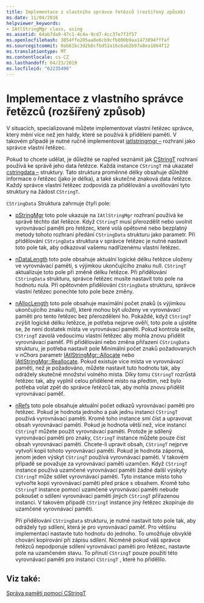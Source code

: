 ```yaml
---
title: Implementace z vlastního správce řetězců (rozšířený způsob)
ms.date: 11/04/2016
helpviewer_keywords:
- IAtlStringMgr class, using
ms.assetid: 64ab7da9-47c1-4c4a-9cd7-4cc37e7f3f57
ms.openlocfilehash: 3854ffe205aa8e6cb9cfb800b9aa1473094fffaf
ms.sourcegitcommit: 0ab61bc3d2b6cfbd52a16c6ab2b97a8ea1864f12
ms.translationtype: MT
ms.contentlocale: cs-CZ
ms.lasthandoff: 04/23/2019
ms.locfileid: "62235496"
---
```

# <a name="implementation-of-a-custom-string-manager-advanced-method"></a>Implementace z vlastního správce řetězců (rozšířený způsob)

V situacích, specializované můžete implementovat vlastní řetězec správce, který mění více než jen haldy, které se používá k přidělení paměti. V takovém případě je nutné ručně implementovat [iatlstringmgr –](../atl-mfc-shared/reference/iatlstringmgr-class.md) rozhraní jako správce vlastní řetězec.

Pokud to chcete udělat, je důležité se napřed seznámit jak [CStringT](../atl-mfc-shared/reference/cstringt-class.md) rozhraní používá ke správě jeho data řetězce. Každá instance `CStringT` má ukazatel [cstringdata –](../atl-mfc-shared/reference/cstringdata-class.md) struktury. Tato struktura proměnné délky obsahuje důležité informace o řetězec (jako je délka), a také skutečné znaková data řetězce. Každý správce vlastní řetězec zodpovídá za přidělování a uvolňování tyto struktury na žádost `CStringT`.

`CStringData` Struktura zahrnuje čtyři pole:

- [pStringMgr](../atl-mfc-shared/reference/cstringdata-class.md#pstringmgr) toto pole ukazuje na `IAtlStringMgr` rozhraní používá ke správě těchto dat řetězce. Když `CStringT` musí přerozdělit nebo uvolnit vyrovnávací paměti pro řetězec, které volá opětovné nebo bezplatný metody tohoto rozhraní předání `CStringData` strukturu jako parametr. Při přidělování `CStringData` struktura v správce řetězec je nutné nastavit toto pole tak, aby odkazoval vašemu nadřízenému vlastní řetězec.

- [nDataLength](../atl-mfc-shared/reference/cstringdata-class.md#ndatalength) toto pole obsahuje aktuální logické délku řetězce uloženy ve vyrovnávací paměti, s výjimkou ukončujícího znaku null. `CStringT` aktualizuje toto pole při změně délku řetězce. Při přidělování `CStringData` strukturu, správce řetězec musíte nastavit toto pole na hodnotu nula. Při opětovném přidělování `CStringData` strukturu, správce vlastní řetězec ponechte toto pole beze změny.

- [nAllocLength](../atl-mfc-shared/reference/cstringdata-class.md#nalloclength) toto pole obsahuje maximální počet znaků (s výjimkou ukončujícího znaku null), které mohou být uloženy ve vyrovnávací paměti pro tento řetězec bez přerozdělení ho. Pokaždé, když `CStringT` zvýšit logické délku řetězce, je potřeba nejprve ověří, toto pole a ujistěte se, že není dostatek místa ve vyrovnávací paměti. Pokud kontrola selže, `CStringT` zavolá vedoucímu vlastní řetězec aby mohla znovu přidělit vyrovnávací paměť. Při přidělování nebo změna přiřazení `CStringData` strukturu, je potřeba nastavit pole Minimální počet znaků požadovaných v *nChars* parametr [IAtlStringMgr::Allocate](../atl-mfc-shared/reference/iatlstringmgr-class.md#allocate) nebo [IAtlStringMgr::Reallocate](../atl-mfc-shared/reference/iatlstringmgr-class.md#reallocate). Pokud existuje více místa ve vyrovnávací paměti, než je požadováno, můžete nastavit tuto hodnotu tak, aby odrážely skutečné množství volného místa. Díky tomu `CStringT` rozrůstá řetězec tak, aby vyplnil celou přidělené místo na předtím, než bylo potřeba volat zpět do správce řetězců tak, aby mohla znovu přidělit vyrovnávací paměť.

- [nRefs](../atl-mfc-shared/reference/cstringdata-class.md#nrefs) toto pole obsahuje aktuální počet odkazů vyrovnávací paměti pro řetězec. Pokud je hodnota jednoho a pak jednu instanci `CStringT` používá vyrovnávací paměti. Kromě toho instance smí číst a upravovat obsah vyrovnávací paměti. Pokud je hodnota větší než, více instancí `CStringT` můžete použít vyrovnávací paměti. Protože je sdílený vyrovnávací paměti pro znaky, `CStringT` instance můžete pouze číst obsah vyrovnávací paměti. Chcete-li upravit obsah, `CStringT` nejprve vytvoří kopii tohoto vyrovnávací paměti. Pokud je hodnota záporná, jenom jeden výskyt `CStringT` používá vyrovnávací paměti. V takovém případě se považuje za vyrovnávací paměti uzamčen. Když `CStringT` instance používá uzamčené vyrovnávací paměti žádné další výskyty `CStringT` může sdílet vyrovnávací paměti. Tyto instance místo toho vytvořte kopii vyrovnávací paměti před práce s obsahem. Kromě toho `CStringT` instance pomocí uzamčené vyrovnávací paměti nebude pokoušet o sdílení vyrovnávací paměti jiných `CStringT` přiřazenou instanci. V takovém případě `CStringT` instance jiný řetězec zkopíruje do uzamčené vyrovnávací paměti.

   Při přidělování `CStringData` strukturu, je nutné nastavit toto pole tak, aby odrážely typ sdílení, která je pro vyrovnávací paměť. Pro většinu implementací nastavte tuto hodnotu do jednoho. To umožňuje obvyklé chování kopírování při zápisu sdílení. Nicméně pokud váš správce řetězců nepodporuje sdílení vyrovnávací paměti pro řetězec, nastavte pole na uzamčeném stavu. To přinutí `CStringT` pouze použití této vyrovnávací paměti pro instanci `CStringT` , které ho přidělilo.

## <a name="see-also"></a>Viz také:

[Správa paměti pomocí CStringT](../atl-mfc-shared/memory-management-with-cstringt.md)
